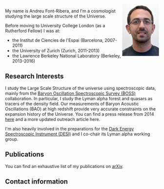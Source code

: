 <img src="FontRiberaUCL.jpg" width="120" height="170" style="float:right">

My name is Andreu Font-Ribera, and I'm a cosmologist studying the large scale structure of the Universe. 

Before moving to University College London (as a Rutherford Fellow) I was at:
  * the Institut de Ciencies de l'Espai (Barcelona, 2007-2011)
  * the University of Zurich (Zurich, 2011-2013)
  * the Lawrence Berkeley National Laboratory (Berkeley, 2013-2016)

## Research Interests

I study the Large Scale Structure of the universe using spectroscopic data, mainly from the 
<a href="http://www.sdss3.org/surveys/boss.php/">Baryon Oscillation Spectroscopic Survey (BOSS)</a> collaboration. 
In particular, I study the Lyman alpha forest and quasars as tracers of the density field.
Our measurements of Baryon Acoustic Oscillations (BAO) at high redshift provide 
very accurate constraints on the expansion history of the Universe. 
You can find a press release from 2014 
<a href="http://newscenter.lbl.gov/news-releases/2014/04/07/boss-quasars-measure-expansion">here</a> 
and a more updated outreach article here.

I'm also heavily involved in the preparations for the 
<a href="http://desi.lbl.gov">Dark Energy Spectroscopic Instrument (DESI)</a> and I co-chair its Lyman alpha working group.
        
## Publications 
You can find an exhaustive list of my publications on 
<a href="https://arxiv.org/find/all/1/OR+au:font_ribera+all:+EXACT+font_ribera/0/1/0/all/0/1">arXiv</a>.

## Contact information

<script language="JavaScript">
var username = "a.font";
var hostname = "ucl.ac.uk";
var linktext = username + "@" + hostname ;
document.write("<a href='" + "mail" + "to:" + username + "@" + hostname + "'>" + linktext + "</a>");
</script>
